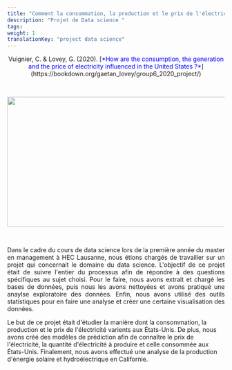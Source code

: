 ```yaml
---
title: "Comment la consommation, la production et le prix de l'électricité sont influencés aux États-Unis ?"
description: "Projet de Data science "
tags:
weight: 1
translationKey: "project data science"
---
```


<center> Vuignier, C. & Lovey, G. (2020). [<span style="color:blue">*How are the consumption, the generation and the price of electricity influenced in the United States ?*</span>](https://bookdown.org/gaetan_lovey/group6_2020_project/)</p></center>

<p>&nbsp; </p>

<p align="center">
  <img src="/USA.png" width="600" height="300"/>
</p>

<p>&nbsp; </p>

<p style="text-align:justify;">Dans le cadre du cours de data science lors de la première année du master en management à HEC Lausanne, nous étions chargés de travailler sur un projet qui concernait le domaine du data science. L'objectif de ce projet était de suivre l'entier du processus afin de répondre à des questions spécifiques au sujet choisi. Pour le faire, nous avons extrait et chargé les bases de données, puis nous les avons nettoyées et avons pratiqué une anaylse exploratoire des données. Enfin, nous avons utilisé des outils statistiques pour en faire une analyse et créer une certaine visualisation des données.

Le but de ce projet était d'étudier la manière dont la consommation, la production et le prix de l'électricité varients aux États-Unis. De plus, nous avons créé des modèles de prédiction afin de connaître le prix de l'électricité, la quantité d'électricité à produire et celle consommée aux États-Unis. Finalement, nous avons effectué une analyse de la production d'énergie solaire et hydroélectrique en Californie.  </p> 

